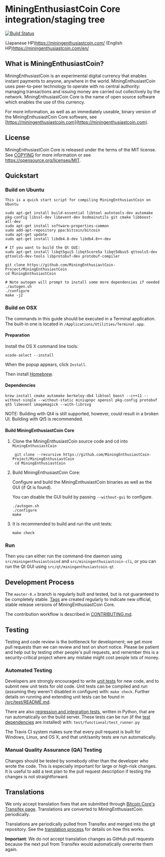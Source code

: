 MiningEnthusiastCoin Core integration/staging tree
=====================================

[![Build Status](https://travis-ci.org/MiningEnthusiastCoin-Project/MiningEnthusiastCoin.svg?branch=develop-2.0)](https://travis-ci.org/MiningEnthusiastCoin-Project/MiningEnthusiastCoin)

(Japanese HP)https://miningenthusiastcoin.com/
(English HP)https://miningenthusiastcoin.com/en/

What is MiningEnthusiastCoin?
----------------

MiningEnthusiastCoin is an experimental digital currency that enables instant payments to
anyone, anywhere in the world. MiningEnthusiastCoin uses peer-to-peer technology to operate
with no central authority: managing transactions and issuing money are carried
out collectively by the network. MiningEnthusiastCoin Core is the name of open source
software which enables the use of this currency.

For more information, as well as an immediately useable, binary version of
the MiningEnthusiastCoin Core software, see [https://miningenthusiastcoin.com](https://miningenthusiastcoin.com).

License
-------

MiningEnthusiastCoin Core is released under the terms of the MIT license. See [COPYING](COPYING) for more
information or see https://opensource.org/licenses/MIT.

Quickstart
----------
### Build on Ubuntu

    This is a quick start script for compiling MiningEnthusiastCoin on Ubuntu

    sudo apt-get install build-essential libtool autotools-dev automake pkg-config libssl-dev libevent-dev bsdmainutils git cmake libboost-all-dev
    sudo apt-get install software-properties-common
    sudo add-apt-repository ppa:bitcoin/bitcoin
    sudo apt-get update
    sudo apt-get install libdb4.8-dev libdb4.8++-dev

    # If you want to build the Qt GUI:
    sudo apt-get install libqt5gui5 libqt5core5a libqt5dbus5 qttools5-dev qttools5-dev-tools libprotobuf-dev protobuf-compiler

    git clone https://github.com/MiningEnthusiastCoin-Project/MiningEnthusiastCoin
    cd MiningEnthusiastCoin

    # Note autogen will prompt to install some more dependencies if needed
    ./autogen.sh
    ./configure 
    make -j2

### Build on OSX

The commands in this guide should be executed in a Terminal application.
The built-in one is located in `/Applications/Utilities/Terminal.app`.

#### Preparation

Install the OS X command line tools:

`xcode-select --install`

When the popup appears, click `Install`.

Then install [Homebrew](https://brew.sh).

#### Dependencies

    brew install cmake automake berkeley-db4 libtool boost --c++11 --without-single --without-static miniupnpc openssl pkg-config protobuf qt5 libevent imagemagick --with-librsvg

NOTE: Building with Qt4 is still supported, however, could result in a broken UI. Building with Qt5 is recommended.

#### Build MiningEnthusiastCoin Core

1. Clone the MiningEnthusiastCoin source code and cd into `MiningEnthusiastCoin`

        git clone --recursive https://github.com/MiningEnthusiastCoin-Project/MiningEnthusiastCoin
        cd MiningEnthusiastCoin

2.  Build MiningEnthusiastCoin Core:

    Configure and build the MiningEnthusiastCoin binaries as well as the GUI (if Qt is found).

    You can disable the GUI build by passing `--without-gui` to configure.

        ./autogen.sh
        ./configure
        make

3.  It is recommended to build and run the unit tests:

        make check

### Run

Then you can either run the command-line daemon using `src/miningenthusiastcoind` and `src/miningenthusiastcoin-cli`, or you can run the Qt GUI using `src/qt/miningenthusiastcoin-qt`

Development Process
-------------------

The `master-0.x` branch is regularly built and tested, but is not guaranteed to be
completely stable. [Tags](https://github.com/MiningEnthusiastCoin-Project/MiningEnthusiastCoin/tags) are created
regularly to indicate new official, stable release versions of MiningEnthusiastCoin Core.

The contribution workflow is described in [CONTRIBUTING.md](CONTRIBUTING.md).

Testing
-------

Testing and code review is the bottleneck for development; we get more pull
requests than we can review and test on short notice. Please be patient and help out by testing
other people's pull requests, and remember this is a security-critical project where any mistake might cost people
lots of money.

### Automated Testing

Developers are strongly encouraged to write [unit tests](src/test/README.md) for new code, and to
submit new unit tests for old code. Unit tests can be compiled and run
(assuming they weren't disabled in configure) with: `make check`. Further details on running
and extending unit tests can be found in [/src/test/README.md](/src/test/README.md).

There are also [regression and integration tests](/test), written
in Python, that are run automatically on the build server.
These tests can be run (if the [test dependencies](/test) are installed) with: `test/functional/test_runner.py`

The Travis CI system makes sure that every pull request is built for Windows, Linux, and OS X, and that unit/sanity tests are run automatically.

### Manual Quality Assurance (QA) Testing

Changes should be tested by somebody other than the developer who wrote the
code. This is especially important for large or high-risk changes. It is useful
to add a test plan to the pull request description if testing the changes is
not straightforward.

Translations
------------

We only accept translation fixes that are submitted through [Bitcoin Core's Transifex page](https://www.transifex.com/projects/p/bitcoin/).
Translations are converted to MiningEnthusiastCoin periodically.

Translations are periodically pulled from Transifex and merged into the git repository. See the
[translation process](doc/translation_process.md) for details on how this works.

**Important**: We do not accept translation changes as GitHub pull requests because the next
pull from Transifex would automatically overwrite them again.
